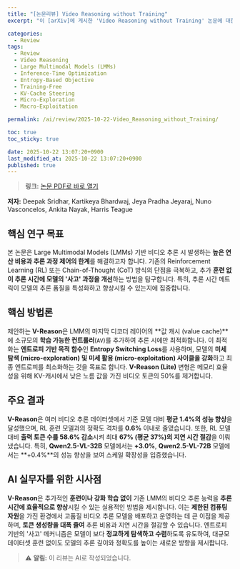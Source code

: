 ```yaml
---
title: "[논문리뷰] Video Reasoning without Training"
excerpt: "이 [arXiv]에 게시한 'Video Reasoning without Training' 논문에 대한 자세한 리뷰입니다."

categories:
  - Review
tags:
  - Review
  - Video Reasoning
  - Large Multimodal Models (LMMs)
  - Inference-Time Optimization
  - Entropy-Based Objective
  - Training-Free
  - KV-Cache Steering
  - Micro-Exploration
  - Macro-Exploitation

permalink: /ai/review/2025-10-22-Video_Reasoning_without_Training/

toc: true
toc_sticky: true

date: 2025-10-22 13:07:20+0900
last_modified_at: 2025-10-22 13:07:20+0900
published: true
---
```

> **링크:** [논문 PDF로 바로 열기](https://arxiv.org/abs/2510.17045)

**저자:** Deepak Sridhar, Kartikeya Bhardwaj, Jeya Pradha Jeyaraj, Nuno Vasconcelos, Ankita Nayak, Harris Teague



## 핵심 연구 목표
본 논문은 Large Multimodal Models (LMMs) 기반 비디오 추론 시 발생하는 **높은 연산 비용과 추론 과정 제어의 한계**를 해결하고자 합니다. 기존의 Reinforcement Learning (RL) 또는 Chain-of-Thought (CoT) 방식의 단점을 극복하고, 추가 **훈련 없이 추론 시간에 모델의 '사고' 과정을 개선**하는 방법을 탐구합니다. 특히, 추론 시간 메트릭이 모델의 추론 품질을 특성화하고 향상시킬 수 있는지에 집중합니다.

## 핵심 방법론
제안하는 **V-Reason**은 LMM의 마지막 디코더 레이어의 **값 캐시 (value cache)**에 소규모의 **학습 가능한 컨트롤러**(`AV`)를 추가하여 추론 시에만 최적화합니다. 이 최적화는 **엔트로피 기반 목적 함수**인 **Entropy Switching Loss**를 사용하며, 모델의 **미세 탐색 (micro-exploration) 및 미세 활용 (micro-exploitation) 사이클을 강화**하고 최종 엔트로피를 최소화하는 것을 목표로 합니다. **V-Reason (Lite)** 변형은 메모리 효율성을 위해 KV-캐시에서 낮은 노름 값을 가진 비디오 토큰의 50%를 제거합니다.

## 주요 결과
**V-Reason**은 여러 비디오 추론 데이터셋에서 기준 모델 대비 **평균 1.4%의 성능 향상**을 달성했으며, RL 훈련 모델과의 정확도 격차를 **0.6%** 이내로 줄였습니다. 또한, RL 모델 대비 **출력 토큰 수를 58.6% 감소**시켜 최대 **67% (평균 37%)의 지연 시간 절감**을 이뤄냈습니다. 특히, **Qwen2.5-VL-32B** 모델에서는 **+3.0%**, **Qwen2.5-VL-72B** 모델에서는 **+0.4%**의 성능 향상을 보여 스케일 확장성을 입증했습니다.

## AI 실무자를 위한 시사점
**V-Reason**은 추가적인 **훈련이나 강화 학습 없이** 기존 LMM의 비디오 추론 능력을 **추론 시간에 효율적으로 향상**시킬 수 있는 실용적인 방법을 제시합니다. 이는 **제한된 컴퓨팅 자원**을 가진 환경에서 고품질 비디오 추론 모델을 배포하고 운영하는 데 큰 이점을 제공하며, **토큰 생성량을 대폭 줄여** 추론 비용과 지연 시간을 절감할 수 있습니다. 엔트로피 기반의 '사고' 메커니즘은 모델이 보다 **정교하게 탐색하고 수렴**하도록 유도하여, 대규모 데이터셋 훈련 없이도 모델의 추론 깊이와 정확도를 높이는 새로운 방향을 제시합니다.

> ⚠️ **알림:** 이 리뷰는 AI로 작성되었습니다.